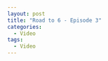 ```yaml
---
layout: post
title: "Road to 6 - Episode 3"
categories:
  - Video
tags:
  - Video
---
```


<style type="text/css"
.video-responsive {
    overflow:hidden;
    padding-bottom:56.25%;
    position:relative;
    height:0;
}
.video-responsive iframe {
    left:0;
    top:0;
    height:100%;
    width:100%;
    position:absolute;
}
</style>
<div class="video-responsive">
<iframe width="560" height="315" src="https://www.youtube.com/embed/oUhp51Qd064?controls=0" frameborder="0" allow="accelerometer; autoplay; encrypted-media; gyroscope; picture-in-picture" allowfullscreen></iframe>
</div>
